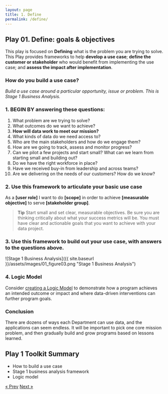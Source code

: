 ```yaml
---
layout: page
title: 1. Define
permalink: /define/
---
```

## Play 01. Define: goals & objectives

This play is focused on **Defining** what is the problem you are trying to solve. This Play provides frameworks to help **develop a use case**; **define the customer or stakeholder** who would benefit from implementing the use case; and **assess the impact after implementation**.

### How do you build a use case? 
*Build a use case around a particular opportunity, issue or problem. This is Stage 1 Business Analysis.*

 ### 1. BEGIN BY answering these questions:
1. What problem are we trying to solve? 
2. What outcomes do we want to achieve?
3. **How will data work to meet our mission?**
4. What kinds of data do we need access to?
5. Who are the main stakeholders and how do we engage them?
6. How are we going to track, assess and monitor progress?
7. Can we pilot a few projects and start small? What can we learn   from starting small and building out?
8. Do we have the right workforce in place?
9. Have we received buy-in from leadership and across teams?
10. Are we delivering on the needs of our customers? How do we know?


### 2. Use this framework to articulate your basic use case

As a **[user role]** I want to do **[scope]** in order to achieve **[measurable objective]** to serve **[stakeholder group]**.

>**Tip**
>Start small and set clear, measurable objectives.
>Be sure you are thinking critically about what your success metrics will be. You must have clear and actionable goals that you want to achieve with your data project.

### 3. Use this framework to build out your use case, with answers to the questions above.

![Stage 1 Business Analysis]({{ site.baseurl }}/assets/images/01_figure03.png "Stage 1 Business Analysis")

### 4. Logic Model
Consider [creating a Logic Model](https://www.practicalplaybook.org/resources/develop-logic-model) to demonstrate how a program achieves an intended outcome or impact and where data-driven interventions can further program goals.

### Conclusion
There are dozens of ways each Department can use data, and the applications can seem endless. It will be important to pick one core mission problem, and then gradually build and grow programs based on lessons learned.

## Play 1 Toolkit Summary

* How to build a use case
* Stage 1 business analysis framework
* Logic model

<!-- Pagination -->
<div class="pagination">
  <a class="pagination-item older" href="{{ site.baseurl }}/">&laquo; Prev</a>
  <a class="pagination-item newer" href="{{ site.baseurl }}/assess">Next &raquo;</a>
</div>
